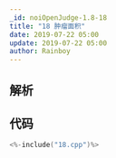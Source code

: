 ```yaml
---
_id: noiOpenJudge-1.8-18
title: "18 肿瘤面积"
date: 2019-07-22 05:00
update: 2019-07-22 05:00
author: Rainboy
---
```


## 解析

## 代码

```c
<%-include("18.cpp")%>
```

